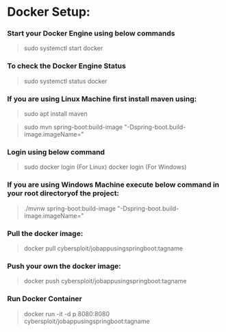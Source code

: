 # Docker Setup:
### Start your Docker Engine using below commands
> sudo systemctl start docker
### To check the Docker Engine Status
> sudo systemctl status docker

### If you are using Linux Machine first install maven using:
> sudo apt install maven

> sudo mvn spring-boot:build-image "-Dspring-boot.build-image.imageName=<imageName>"

### Login using below command
> sudo docker login (For Linux)
> docker login (For Windows)

### If you are using Windows Machine execute below command in your root directoryof the project:
> ./mvnw spring-boot:build-image "-Dspring-boot.build-image.imageName=<imageName>"

### Pull the docker image:
> docker pull cybersploit/jobappusingspringboot:tagname

### Push your own the docker image:
> docker push cybersploit/jobappusingspringboot:tagname

### Run Docker Container
> docker run -it -d p 8080:8080 cybersploit/jobappusingspringboot:tagname